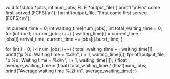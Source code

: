 void fcfs(Job *jobs, int num_jobs, FILE *output_file) {
  printf("\nFirst come first-served (FCFS):\n");
  fprintf(output_file, "First come first served (FCFS):\n");

  int current_time = 0;
  int waiting_time[num_jobs];
  int total_waiting_time = 0;
  for (int i = 0; i < num_jobs; i++) {
    waiting_time[i] = current_time - jobs[i].arrival_time;
    current_time += jobs[i].burst_time;
  }

  for (int i = 0; i < num_jobs; i++) {
    total_waiting_time += waiting_time[i];
    printf("p %d: Waiting time = %d\n", i + 1, waiting_time[i]);
    fprintf(output_file, "p %d: Waiting time = %d\n", i + 1, waiting_time[i]);
  }
   float average_waiting_time = (float) total_waiting_time / (float)num_jobs;
   printf("Average waiting time %.2f \n", average_waiting_time);
}
